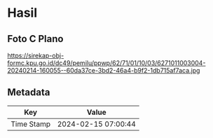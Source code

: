 # Hasil

## Foto C Plano

https://sirekap-obj-formc.kpu.go.id/dc49/pemilu/ppwp/62/71/01/10/03/6271011003004-20240214-160055--60da37ce-3bd2-46a4-b9f2-1db715af7aca.jpg


## Metadata

| Key        | Value               |
| ---------- | ------------------- |
| Time Stamp | 2024-02-15 07:00:44 |



